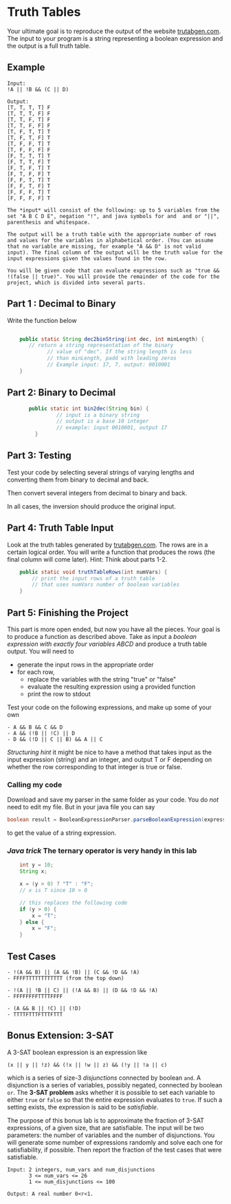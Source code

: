 # Truth Tables

Your ultimate goal is to reproduce the output of the website [trutabgen.com](http://www.trutabgen.com). The input to your program is a string representing a boolean expression and the output is a full truth table.

## Example

```
Input:
!A || !B && (C || D)

Output:
[T, T, T, T] F
[T, T, T, F] F
[T, T, F, T] F
[T, T, F, F] F
[T, F, T, T] T
[T, F, T, F] T
[T, F, F, T] T
[T, F, F, F] F
[F, T, T, T] T
[F, T, T, F] T
[F, T, F, T] T
[F, T, F, F] T
[F, F, T, T] T
[F, F, T, F] T
[F, F, F, T] T
[F, F, F, F] T
```

```
The *input* will consist of the following: up to 5 variables from the set "A B C D E", negation "!", and java symbols for and  and or "||", parenthesis and whitespace.

The output will be a truth table with the appropriate number of rows and values for the variables in alphabetical order. (You can assume that no variable are missing, for example "A && D" is not valid input). The final column of the output will be the truth value for the input expressions given the values found in the row.

You will be given code that can evaluate expressions such as "true && !(false || true)". You will provide the remainder of the code for the project, which is divided into several parts.
```

## Part 1 : Decimal to Binary

Write the function below

```java

    public static String dec2binString(int dec, int minLength) {
       // return a string representation of the binary
			 // value of "dec". If the string length is less
			 // than minLength, padd with leading zeros
			 // Example input: 17, 7. output: 0010001
    }
```

## Part 2: Binary to Decimal

```java
	   public static int bin2dec(String bin) {
				// input is a binary string
				// output is a base 10 integer
				// example: input 0010001, output 17
		 }
```

## Part 3: Testing

Test your code by selecting several strings of
varying lengths and converting them from binary to decimal and back.

Then convert several integers from decimal to binary and back.

In all cases, the inversion should produce the original input.

## Part 4: Truth Table Input

Look at the truth tables generated by [trutabgen.com](http://www.trutabgen.com). The rows are in a certain logical order. You will write a function that produces the rows (the final column will come later). Hint: Think about parts 1-2.

```java
	public static void truthTableRows(int numVars) {
		// print the input rows of a truth table
		// that uses numVars number of boolean variables
	}
```

## Part 5: Finishing the Project

This part is more open ended, but now you have all the pieces. Your goal is to produce a function as described above. Take as input a *boolean expression with exactly four variables ABCD* and produce a truth table output. You will need to

- generate the input rows in the appropriate order
- for each row,
	- replace the variables with the string "true" or "false"
	- evaluate the resulting expression using a provided function
	- print the row to stdout

Test your code on the following expressions, and make up some of your own

```
- A && B && C && D
- A && (!B || !C) || D
- D && (!D || C || B) && A || C
```

*Structuring hint* it might be nice to have a method that takes input as the input expression (string) and an integer, and output T or F depending on whether the row corresponding to that integer is true or false.

### Calling my code

Download and save my parser in the same folder as your code. You do *not* need to edit my file. But in your java file you can say


```java
boolean result = BooleanExpressionParser.parseBooleanExpression(expression);
```
to get the value of a string expression.


### *Java trick* The ternary operator is very handy in this lab
```java
	int y = 10;
	String x;

	x = (y > 0) ? "T" : "F";
	// x is T since 10 > 0

	// this replaces the following code
	if (y > 0) {
		x = "T";
	} else {
		x = "F";
	}
```

## Test Cases
```
- !(A && B) || (A && !B) || (C && !D && !A)
- FFFFTTTTTTTTTTTT (from the top down)

- !(A || !B || C) || (!A && B) || (D && !D && !A)
- FFFFFFFFTTTTFFFF

- (A && B || !C) || (!D)
- TTTTFTTTFTTTFTTT
```
## Bonus Extension: 3-SAT

A 3-SAT boolean expression is an expression like
```
(x || y || !z) && (!x || !w || z) && (!y || !a || c)
```

which is a series of size-3 *disjunctions* connected by boolean `and`. A disjunction is a series of variables, possibly negated, connected by boolean `or`. The **3-SAT problem** asks whether it is possible to set each variable to either `true` or `false` so that the entire expression evaluates to `true`. If such a setting exists, the expression is said to be *satisfiable*.

The purpose of this bonus lab is to approximate the fraction of 3-SAT expressions, of a given size, that are satisfiable. The input will be two parameters: the number of variables and the number of disjunctions. You will generate some number of expressions randomly and solve each one for satisfiability, if possible. Then report the fraction of the test cases that were satisfiable.

```
Input: 2 integers, num_vars and num_disjunctions
       3 <= num_vars <= 26
       1 <= num_disjunctions <= 100

Output: A real number 0<r<1.

